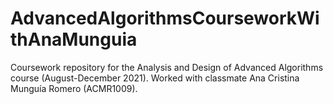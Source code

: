 # AdvancedAlgorithmsCourseworkWithAnaMunguia
Coursework repository for the Analysis and Design of Advanced Algorithms course (August-December 2021). Worked with classmate Ana Cristina Munguía Romero (ACMR1009).
